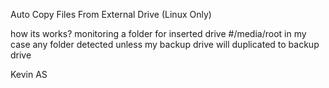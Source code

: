Auto Copy Files From External Drive (Linux Only)

how its works? 
monitoring a folder for inserted drive #/media/root in my case
any folder detected unless my backup drive will duplicated to backup drive

Kevin AS
